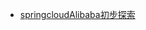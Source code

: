 <!-- docs/_sidebar.md -->
- [springcloudAlibaba初步探索](/JAVA/SpringCloudAlibaba/doc/springcloudAlibaba初步探索.md)

